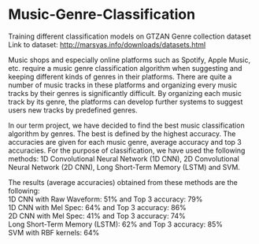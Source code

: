 # Music-Genre-Classification
Training different classification models on GTZAN Genre collection dataset<br>
Link to dataset: http://marsyas.info/downloads/datasets.html

Music shops and especially online platforms such as Spotify, Apple Music, etc. require a music genre classification algorithm when suggesting and keeping different kinds of genres in their platforms. There are quite a number of music tracks in these platforms and organizing every music tracks by their genres is significantly difficult. By organizing each music track by its genre, the platforms can develop further systems to suggest users new tracks by predefined genres.

In our term project, we have decided to find the best music classification algorithm by genres. The best is defined by the highest accuracy. The accuracies are given for each music genre, average accuracy and top 3 accuracies. For the purpose of classification, we have used the following methods: 1D Convolutional Neural Network (1D CNN), 2D Convolutional Neural Network (2D CNN), Long Short-Term Memory (LSTM) and SVM.

The results (average accuracies) obtained from these methods are the following:<br> 
1D CNN with Raw Waveform: 51% and Top 3 accuracy: 79%<br>
1D CNN with Mel Spec: 64% and Top 3 accuracy: 86%<br> 
2D CNN with Mel Spec: 41% and Top 3 accuracy: 74%<br> 
Long Short-Term Memory (LSTM): 62% and Top 3 accuracy: 85%<br> 
SVM with RBF kernels: 64% 

